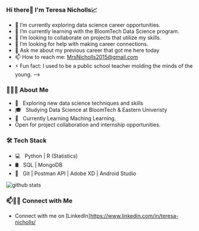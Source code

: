 ### Hi there👀 I'm Teresa Nicholls📈

- 🔭 I’m currently exploring data science career opportunities.
- 🌱 I’m currently learning with the BloomTech Data Science program.
- 👯 I’m looking to collaborate on projects that utilize my skills.
- 🤔 I’m looking for help with making career connections.
- 💬 Ask me about my previous career that got me here today
- 📫 How to reach me: MrsNicholls2015@gmail.com
- ⚡ Fun fact: I used to be a public school teacher molding the minds of the young.
-->

<h3> 👨🏻‍💻 About Me </h3>

- 🤔 &nbsp; Exploring new data science techniques and skills
- 🎓 &nbsp; Studying Data Science at BloomTech & Eastern Univeristy
- 🌱 &nbsp; Currently Learning Maching Learning.
- Open for project collaboration and internship opportunities. 

<h3>🛠 Tech Stack</h3>

- 💻 &nbsp; Python | R (Statistics)
- 🛢 &nbsp; SQL | MongoDB
- 🔧 &nbsp; Git | Postman API | Adobe XD | Android Studio


![github stats](https://github-readme-stats.vercel.app/api?username=onlyArsh&show_icons=true)

### 📫🤝🏻 Connect with Me

 - Connect with me on [LinkedIn]https://www.linkedin.com/in/teresa-nicholls/
